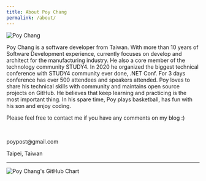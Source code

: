 ```yaml
---
title: About Poy Chang
permalink: /about/
---
```


<div>
    <div>
        <img src="https://www.gravatar.com/avatar/c525d15ee116aca696f7af9a926e1788?s=150" alt="Poy Chang" />
    </div>
    <div>
        <p>Poy Chang is a software developer from Taiwan. With more than 10 years of Software Development experience, currently focuses on develop and architect for the manufacturing industry. He also a core member of the technology community STUDY4. In 2020 he organized the biggest technical conference with STUDY4 community ever done, .NET Conf. For 3 days conference has over 500 attendees and speakers attended. Poy loves to share his technical skills with community and maintains open source projects on GitHub. He believes that keep learning and practicing is the most important thing. In his spare time, Poy plays basketball, has fun with his son and enjoy coding.</p>
        <p>Please feel free to contact me if you have any comments on my blog :)</p>
        <br>
        <p>poypost@gmail.com</p>
        <p>Taipei, Taiwan</p>
    </div>
</div>

<hr>

<!-- githubchart-api start -->
<!-- https://github.com/2016rshah/githubchart-api -->
<div>
    <img src="https://ghchart.rshah.org/poychang" alt="Poy Chang's GitHub Chart" />
</div>
<!-- githubchart-api end -->
